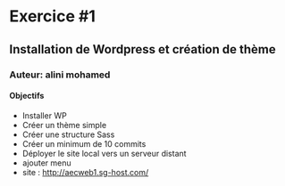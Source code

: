 # Exercice #1
## Installation de Wordpress et création de thème
### Auteur: alini mohamed
#### Objectifs
- Installer WP
- Créer un thème simple
- Créer une structure Sass
- Créer un minimum de 10 commits
- Déployer le site local vers un serveur distant
- ajouter menu
- site : http://aecweb1.sg-host.com/